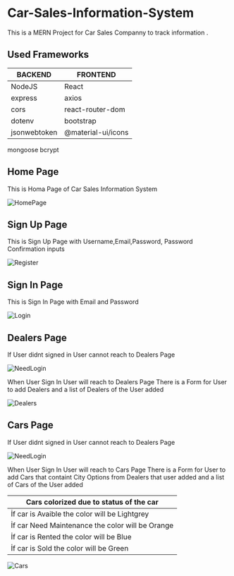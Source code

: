 # Car-Sales-Information-System
This is a MERN Project for Car Sales Companny to track information .


## Used Frameworks
BACKEND| FRONTEND
------------ | -------------
NodeJS | React
express  | axios
 cors | react-router-dom 
dotenv | bootstrap
jsonwebtoken | @material-ui/icons
mongoose
bcrypt


## Home Page
This is Homa Page of Car Sales Information System 

![HomePage](https://user-images.githubusercontent.com/75680845/108597810-fad01c80-739b-11eb-9a0b-1df0f7d89c09.png)

## Sign Up Page
This is Sign Up Page with Username,Email,Password, Password Confirmation inputs

![Register](https://user-images.githubusercontent.com/75680845/108597820-028fc100-739c-11eb-993b-c8dd1be37a30.png)

## Sign In Page
This is Sign In Page with Email and Password 

![Login](https://user-images.githubusercontent.com/75680845/108597815-fefc3a00-739b-11eb-9315-0dc17e6c4c26.png)

## Dealers Page
If User didnt signed in User cannot reach to Dealers Page 

![NeedLogin](https://user-images.githubusercontent.com/75680845/108597825-06bbde80-739c-11eb-9fb9-7920170d0c17.png)

When User Sign In User will reach to Dealers Page 
There is a Form for User to add Dealers and a list of Dealers of the User added 

![Dealers](https://user-images.githubusercontent.com/75680845/108597832-091e3880-739c-11eb-9261-2524b679cbf3.png)

## Cars Page
If User didnt signed in User cannot reach to Dealers Page 

![NeedLogin](https://user-images.githubusercontent.com/75680845/108597825-06bbde80-739c-11eb-9fb9-7920170d0c17.png)

When User Sign In User will reach to Cars Page 
There is a Form for User to add Cars that containt City Options from Dealers that user added and a list of Cars of the User added 


Cars colorized due to status of the car |
------------------------------------------|
İf car is Avaible the color will be Lightgrey|
İf car Need Maintenance the color will be Orange|
İf car is Rented the color will be Blue|
İf car is Sold the color will be Green|

![Cars](https://user-images.githubusercontent.com/75680845/108597826-07ed0b80-739c-11eb-91f4-4e351c8c7901.png)






